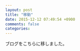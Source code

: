 ```yaml
---
layout: post
title: "移動"
date: 2015-12-12 07:49:54 +0900
comments: false
categories:
---
```


ブログをこちらに移しました。


